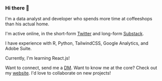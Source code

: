 ### Hi there 👋

I'm a data analyst and developer who spends more time at coffeeshops than his actual home.

I'm active online, in the short-form [Twitter](https://twitter.com/drewbyts) and long-form [Substack](drewbyts.substack.com). 

I have experience with R, Python, TailwindCSS, Google Analytics, and Adobe Suite.

Currently, I'm learning React.js!

Want to connect, send me a [DM](https://twitter.com/drewbyts). Want to know me at the core? Check out my [website](https://drewbyts.netlify.app). I'd love to collaborate on new projects!

<!--
**drewbyts/drewbyts** is a ✨ _special_ ✨ repository because its `README.md` (this file) appears on your GitHub profile.

Here are some ideas to get you started:

- 🔭 I’m currently working on ...
- 🌱 I’m currently learning ...
- 👯 I’m looking to collaborate on ...
- 🤔 I’m looking for help with ...
- 💬 Ask me about ...
- 📫 How to reach me: ...
- 😄 Pronouns: ...
- ⚡ Fun fact: ...
-->
